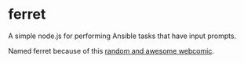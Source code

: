 # ferret
A simple node.js for performing Ansible tasks that have input prompts.

Named ferret because of this [random and awesome webcomic](http://amultiverse.com/comic/2012/06/25/the-ansible/). 
